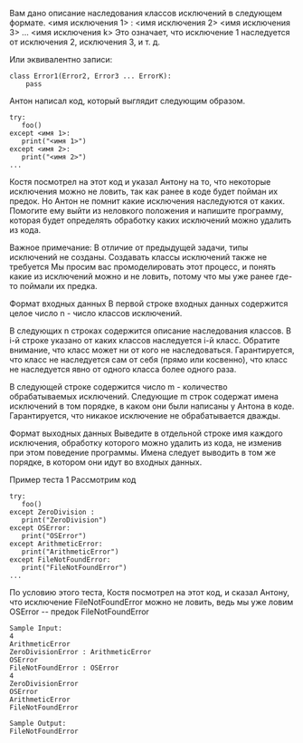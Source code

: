 Вам дано описание наследования классов исключений в следующем формате.
<имя исключения 1> : <имя исключения 2> <имя исключения 3> ... <имя исключения k>
Это означает, что исключение 1 наследуется от исключения 2, исключения 3, и т. д.

Или эквивалентно записи:

    class Error1(Error2, Error3 ... ErrorK):
        pass

Антон написал код, который выглядит следующим образом.

    try:
       foo()
    except <имя 1>:
       print("<имя 1>")
    except <имя 2>:
       print("<имя 2>")
    ...

Костя посмотрел на этот код и указал Антону на то, что некоторые исключения можно не ловить, так как ранее в коде будет
пойман их предок. Но Антон не помнит какие исключения наследуются от каких. Помогите ему выйти из неловкого положения и
напишите программу, которая будет определять обработку каких исключений можно удалить из кода.

Важное примечание:
В отличие от предыдущей задачи, типы исключений не созданы.
Создавать классы исключений также не требуется
Мы просим вас промоделировать этот процесс, и понять какие из исключений можно и не ловить, потому что мы уже ранее
где-то поймали их предка.

Формат входных данных
В первой строке входных данных содержится целое число n - число классов исключений.

В следующих n строках содержится описание наследования классов. В i-й строке указано от каких классов наследуется i-й
класс. Обратите внимание, что класс может ни от кого не наследоваться. Гарантируется, что класс не наследуется сам от
себя (прямо или косвенно), что класс не наследуется явно от одного класса более одного раза.

В следующей строке содержится число m - количество обрабатываемых исключений.
Следующие m строк содержат имена исключений в том порядке, в каком они были написаны у Антона в коде.
Гарантируется, что никакое исключение не обрабатывается дважды.

Формат выходных данных
Выведите в отдельной строке имя каждого исключения, обработку которого можно удалить из кода, не изменив при этом
поведение программы. Имена следует выводить в том же порядке, в котором они идут во входных данных.

Пример теста 1
Рассмотрим код

    try:
       foo()
    except ZeroDivision :
       print("ZeroDivision")
    except OSError:
       print("OSError")
    except ArithmeticError:
       print("ArithmeticError")
    except FileNotFoundError:
       print("FileNotFoundError")
    ...

По условию этого теста, Костя посмотрел на этот код, и сказал Антону, что исключение FileNotFoundError можно не ловить,
ведь мы уже ловим OSError -- предок FileNotFoundError

    Sample Input:
    4
    ArithmeticError
    ZeroDivisionError : ArithmeticError
    OSError
    FileNotFoundError : OSError
    4
    ZeroDivisionError
    OSError
    ArithmeticError
    FileNotFoundError

    Sample Output:
    FileNotFoundError